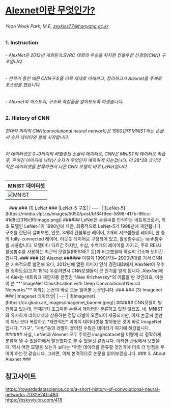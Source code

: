 # [Alexnet이란 무엇인가?](https://mmistakes.github.io/minimal-mistakes/)
### 
###### Yeon Wook Park, M.E, zexkiss77@hanyang.ac.kr
##
### 1. Instruction
###### - AlexNet은 2012년 개최된 ILSVRC 대회의 우승을 차지한 컨볼루션 신경망(CNN) 구조입니다.  
###### - 한학기 동안 배운 CNN구조를 더욱 제대로 이해하고, 정리하고자 Alexnet을 주제로 포스팅을 했습니다. 
###### - Alexnet의 히스토리, 구조와 특징들을 알아보도록 하겠습니다.   
##
### 2. History of CNN
###### 현대적 의미의 CNN(convolutional neural network)은 1990년대 MNIST라는 손글씨 숫자 데이터와 함께 시작합니다. 
###### 이 데이터셋은 0~9까지의 라벨링된 손글씨 데이터로, CNN은 MNIST의 데이터로 학습 후, 주어진 이미지에 나타난 숫자가 무엇인지 예측하게 되는겁니다. 이 28*28 크기의 작은 데이터셋을 분류하면서 나온 CNN 모델이 바로 LeNet입니다.
###
|MNIST 데이터셋|
| --- |
|![MNIST](https://miro.medium.com/max/743/0*N12IeN008JYr-7YC)|
<img src="https://miro.medium.com/max/743/0*N12IeN008JYr-7YC" width="8" height="5">
###
### (1) LeNet
###
|LeNet-5 구조|
| --- |
|![LeNet-5](https://media.vlpt.us/images/5050/post/b184f9ee-5898-417b-96cc-41d8c2316c9f/image.png)|
###### LeNet은 손글씨를 인식하는 네트워크로서, 최초 모델인 LeNet-1이 1990년에 제안, 최종적으로 LeNet-5가 1998년에 제안됩니다. 구조를 간단히 살펴보면, 인풋, 3개의 컨볼루션 레이어, 2개의 서브샘플링 레이어, 한 층의 fully-connected 레이어, 아웃풋 레이어로 구성되어 있고, 활성함수로는 tanh함수를 사용합니다. 모델마다 다르긴 하지만, 수십, 수백개의 레이어를 가지고, 주로 RELU 활성함수를 사용하는 최근의 모델들(RESNET 등)과 비교했을때 확실히 간소해 보이긴 합니다. 
###
###  (2) Alexnet
###### 이렇게 1990년대~ 2000년대를 거쳐 CNN은 지속적으로 발전해 오다, 2012년에 열린 이미지 인식 경진대회에서 AlexNet이 우수한 정확도로(오차 15%) 우승하면서 CNN모델들이 큰 인기를 얻게 됩니다. AlexNet에서 Alex는 네트워크 제안자중 한명인 *Alex Krizhevsky*의 이름을 딴 것인데요, 이분이 쓴  **"ImageNet Classification with Deep Convolutional Neural Networks"** 이라는 논문이 바로 오늘 읽어볼 논문입니다.
###
### (3) Imagenet
###
|Imagenet 데이터셋|
| --- |
|![Imagenet](https://cv.gluon.ai/_images/imagenet_banner.jpeg)|
###### CNN모델이 발전하고 있는데, 언제까지 조그마한 손글씨 데이터만 분류하고 있진 않겠죠. 네, MNIST와 유사하게 데이터셋과 상응하는 정답 라벨이 오픈되어 제공되지만, 이제 손글씨 뿐만이 아닌 보다 복잡하고 *자연적인*  이미지 데이터셋을 쌓아놓은 것이 바로 ImageNet 입니다. "가구", "사람"등의 라벨이 붙어진 수많은 데이터가 여기에 해당됩니다. 
######  사실, LeNet과 Alexnet 모두 주어진 imagedataset을 어떻게 더 정확하게 분류해 낼 수 있을까에서 발전했다고 볼 수 있을것 같습니다. 이러한 관점에서 보았을 때, 역시 어떤 모델을 쓰는가 보다는 *어떤 데이터를 분류할 것인가에 더욱 더 방점을 두어야 하는것 같습니다. 그러면, 이제 본격적으로 논문을 읽어보겠습니다.
### 3. About Alexnet
###


##
## 참고사이트
https://towardsdatascience.com/a-short-history-of-convolutional-neural-networks-7032e241c483   
https://bskyvision.com/418
